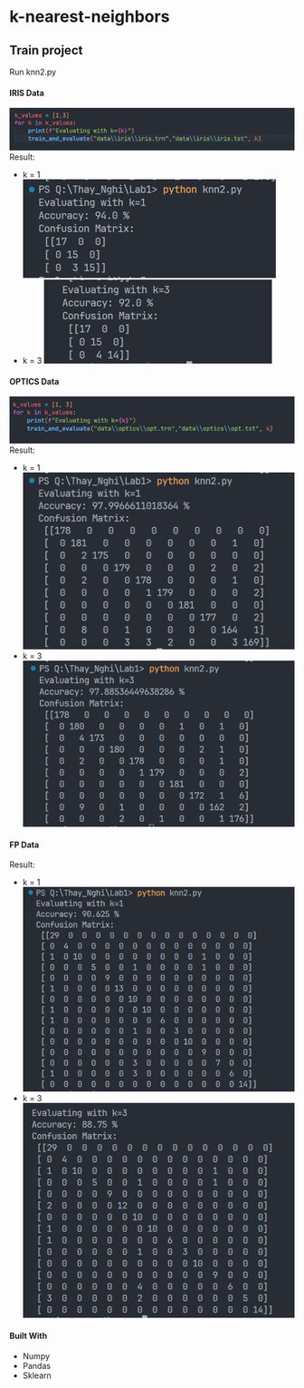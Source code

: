 # k-nearest-neighbors

## Train project

Run knn2.py

#### IRIS Data

![](./img/Screenshot%202024-01-30%20141624.png)
Result:

- k = 1
  ![](./img/Screenshot%202024-01-30%20141453.png)
- k = 3
  ![](./img/Screenshot%202024-01-30%20141612.png)

#### OPTICS Data

![](./img/op1.png)
Result:

- k = 1
  ![](./img/op2.png)
- k = 3
  ![](./img/op3.png)

#### FP Data

Result:

- k = 1
  ![](./img/fp1.png)
- k = 3
  ![](./img/fp3.png)

#### Built With

- Numpy
- Pandas
- Sklearn
